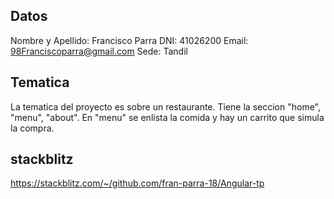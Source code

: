 

## Datos

 Nombre y Apellido: Francisco Parra
 DNI: 41026200
 Email: 98Franciscoparra@gmail.com
 Sede: Tandil


## Tematica

  La tematica del proyecto es sobre un restaurante. Tiene la seccion "home", "menu", "about". En "menu" se enlista la comida y hay un carrito que simula la compra.

## stackblitz

  https://stackblitz.com/~/github.com/fran-parra-18/Angular-tp
